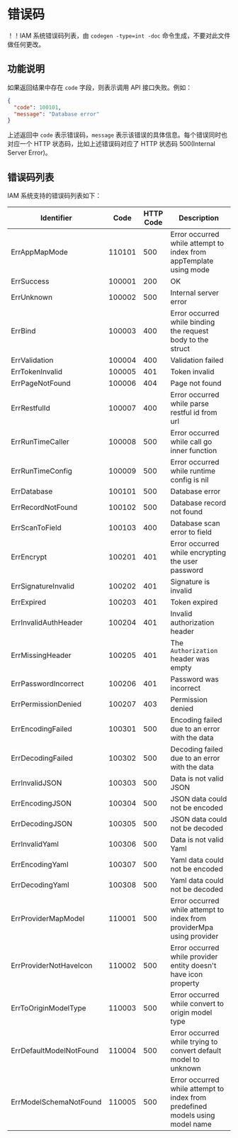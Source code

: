 # 错误码

！！IAM 系统错误码列表，由 `codegen -type=int -doc` 命令生成，不要对此文件做任何更改。

## 功能说明

如果返回结果中存在 `code` 字段，则表示调用 API 接口失败。例如：

```json
{
  "code": 100101,
  "message": "Database error"
}
```

上述返回中 `code` 表示错误码，`message` 表示该错误的具体信息。每个错误同时也对应一个 HTTP 状态码，比如上述错误码对应了 HTTP 状态码 500(Internal Server Error)。

## 错误码列表

IAM 系统支持的错误码列表如下：

| Identifier | Code | HTTP Code | Description |
| ---------- | ---- | --------- | ----------- |
| ErrAppMapMode | 110101 | 500 | Error occurred while attempt to index from appTemplate using mode |
| ErrSuccess | 100001 | 200 | OK |
| ErrUnknown | 100002 | 500 | Internal server error |
| ErrBind | 100003 | 400 | Error occurred while binding the request body to the struct |
| ErrValidation | 100004 | 400 | Validation failed |
| ErrTokenInvalid | 100005 | 401 | Token invalid |
| ErrPageNotFound | 100006 | 404 | Page not found |
| ErrRestfulId | 100007 | 400 | Error occurred while parse restful id from url |
| ErrRunTimeCaller | 100008 | 500 | Error occurred while call go inner function |
| ErrRunTimeConfig | 100009 | 500 | Error occurred while runtime config is nil |
| ErrDatabase | 100101 | 500 | Database error |
| ErrRecordNotFound | 100102 | 500 | Database record not found |
| ErrScanToField | 100103 | 400 | Database scan error to field |
| ErrEncrypt | 100201 | 401 | Error occurred while encrypting the user password |
| ErrSignatureInvalid | 100202 | 401 | Signature is invalid |
| ErrExpired | 100203 | 401 | Token expired |
| ErrInvalidAuthHeader | 100204 | 401 | Invalid authorization header |
| ErrMissingHeader | 100205 | 401 | The `Authorization` header was empty |
| ErrPasswordIncorrect | 100206 | 401 | Password was incorrect |
| ErrPermissionDenied | 100207 | 403 | Permission denied |
| ErrEncodingFailed | 100301 | 500 | Encoding failed due to an error with the data |
| ErrDecodingFailed | 100302 | 500 | Decoding failed due to an error with the data |
| ErrInvalidJSON | 100303 | 500 | Data is not valid JSON |
| ErrEncodingJSON | 100304 | 500 | JSON data could not be encoded |
| ErrDecodingJSON | 100305 | 500 | JSON data could not be decoded |
| ErrInvalidYaml | 100306 | 500 | Data is not valid Yaml |
| ErrEncodingYaml | 100307 | 500 | Yaml data could not be encoded |
| ErrDecodingYaml | 100308 | 500 | Yaml data could not be decoded |
| ErrProviderMapModel | 110001 | 500 | Error occurred while attempt to index from providerMpa using provider |
| ErrProviderNotHaveIcon | 110002 | 500 | Error occurred while provider entity doesn't have icon property |
| ErrToOriginModelType | 110003 | 500 | Error occurred while convert to origin model type |
| ErrDefaultModelNotFound | 110004 | 500 | Error occurred while trying to convert default model to unknown |
| ErrModelSchemaNotFound | 110005 | 500 | Error occurred while attempt to index from predefined models using model name |

